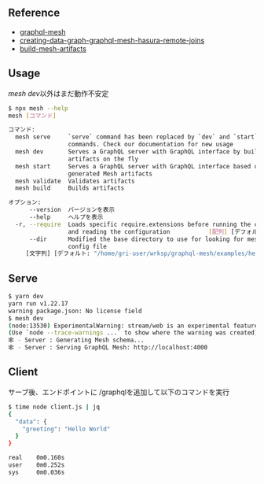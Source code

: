 ## Reference

- [graphql-mesh](https://www.graphql-mesh.com/)
- [creating-data-graph-graphql-mesh-hasura-remote-joins](https://hasura.io/blog/creating-data-graph-graphql-mesh-hasura-remote-joins/)
- [build-mesh-artifacts](https://www.graphql-mesh.com/docs/recipes/build-mesh-artifacts)

## Usage

*mesh dev*以外はまだ動作不安定

```bash
$ npx mesh --help
mesh [コマンド]

コマンド:
  mesh serve     `serve` command has been replaced by `dev` and `start`
                 commands. Check our documentation for new usage
  mesh dev       Serves a GraphQL server with GraphQL interface by building Mesh
                 artifacts on the fly
  mesh start     Serves a GraphQL server with GraphQL interface based on your
                 generated Mesh artifacts
  mesh validate  Validates artifacts
  mesh build     Builds artifacts

オプション:
      --version  バージョンを表示                                         [真偽]
      --help     ヘルプを表示                                             [真偽]
  -r, --require  Loads specific require.extensions before running the codegen
                 and reading the configuration           [配列] [デフォルト: []]
      --dir      Modified the base directory to use for looking for meshrc
                 config file
     [文字列] [デフォルト: "/home/gri-user/wrksp/graphql-mesh/examples/hello-world"]
```

## Serve

```bash
$ yarn dev
yarn run v1.22.17
warning package.json: No license field
$ mesh dev
(node:13530) ExperimentalWarning: stream/web is an experimental feature. This feature could change at any time
(Use `node --trace-warnings ...` to show where the warning was created)
🕸️ - Server : Generating Mesh schema...
🕸️ - Server : Serving GraphQL Mesh: http://localhost:4000
```

## Client

サーブ後、エンドポイントに /graphqlを追加して以下のコマンドを実行

```bash
$ time node client.js | jq
{
  "data": {
    "greeting": "Hello World"
  }
}

real    0m0.160s
user    0m0.252s
sys     0m0.036s
```